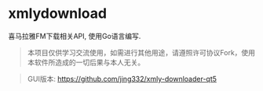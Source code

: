 # xmlydownload
喜马拉雅FM下载相关API, 使用Go语言编写.

> 本项目仅供学习交流使用，如需进行其他用途，请遵照许可协议Fork，使用本软件所造成的一切后果与本人无关。

> GUI版本: https://github.com/jing332/xmly-downloader-qt5
